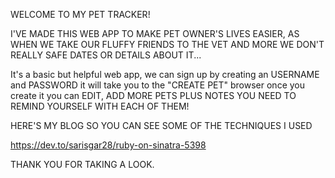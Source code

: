 WELCOME TO MY PET TRACKER!

I'VE MADE THIS WEB APP TO MAKE PET OWNER'S LIVES EASIER, AS WHEN WE TAKE OUR FLUFFY FRIENDS TO THE VET AND MORE WE DON'T REALLY SAFE DATES OR DETAILS ABOUT IT...

It's a basic but helpful web app, we can sign up by creating an USERNAME and PASSWORD it will take you to the "CREATE PET" browser once you create it you can EDIT, ADD MORE PETS PLUS NOTES YOU NEED TO REMIND YOURSELF WITH EACH OF THEM!

HERE'S MY BLOG SO YOU CAN SEE SOME OF THE TECHNIQUES I USED


https://dev.to/sarisgar28/ruby-on-sinatra-5398


THANK YOU FOR TAKING A LOOK.